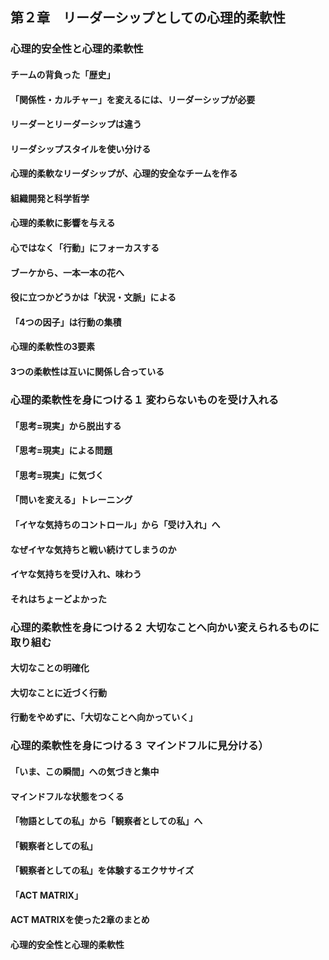 ## 第２章　リーダーシップとしての心理的柔軟性
### 心理的安全性と心理的柔軟性
#### チームの背負った「歴史」
#### 「関係性・カルチャー」を変えるには、リーダーシップが必要
#### リーダーとリーダーシップは違う
#### リーダシップスタイルを使い分ける
#### 心理的柔軟なリーダシップが、心理的安全なチームを作る
#### 組織開発と科学哲学
#### 心理的柔軟に影響を与える
#### 心ではなく「行動」にフォーカスする
#### ブーケから、一本一本の花へ
#### 役に立つかどうかは「状況・文脈」による
#### 「4つの因子」は行動の集積
#### 心理的柔軟性の3要素
#### 3つの柔軟性は互いに関係し合っている
### 心理的柔軟性を身につける１ 変わらないものを受け入れる
#### 「思考=現実」から脱出する
#### 「思考=現実」による問題
#### 「思考=現実」に気づく
#### 「問いを変える」トレーニング
#### 「イヤな気持ちのコントロール」から「受け入れ」へ
#### なぜイヤな気持ちと戦い続けてしまうのか
#### イヤな気持ちを受け入れ、味わう
#### それはちょーどよかった
### 心理的柔軟性を身につける２ 大切なことへ向かい変えられるものに取り組む
#### 大切なことの明確化
#### 大切なことに近づく行動
#### 行動をやめずに、「大切なことへ向かっていく」
### 心理的柔軟性を身につける３ マインドフルに見分ける）
#### 「いま、この瞬間」への気づきと集中
#### マインドフルな状態をつくる
#### 「物語としての私」から「観察者としての私」へ
#### 「観察者としての私」
#### 「観察者としての私」を体験するエクササイズ
#### 「ACT MATRIX」
####  ACT MATRIXを使った2章のまとめ
####  心理的安全性と心理的柔軟性

